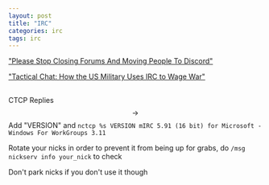 ```yaml
---
layout: post
title: "IRC"
categories: irc
tags: irc
---
```


["Please Stop Closing Forums And Moving People To Discord"](https://kotaku.com/please-stop-closing-forums-and-moving-people-to-discord-1847684851)

["Tactical Chat: How the US Military Uses IRC to Wage War"](https://publicintelligence.net/tactical-chat/)

## 

CTCP Replies $$ \rightarrow $$ Add "VERSION" and `nctcp %s VERSION mIRC 5.91 (16 bit) for Microsoft - Windows For WorkGroups 3.11`

Rotate your nicks in order to prevent it from being up for grabs, do `/msg nickserv info your_nick` to check

Don't park nicks if you don't use it though
